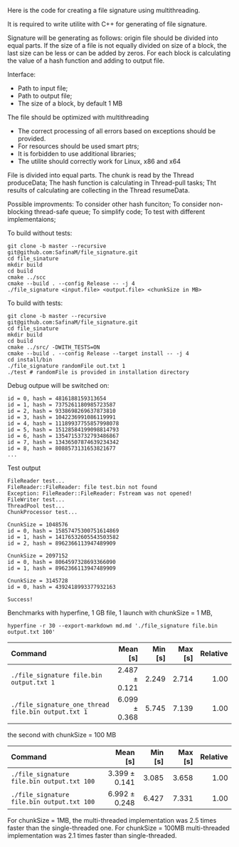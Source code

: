 Here is the code for creating a file signature using multithreading.

It is required to write utilite with C++ for generating of file signature.

Signature will be generating as follows: origin file should be divided into equal parts.
If the size of a file is not equally divided on size of a block, the last size can be less or can be added by zeros.
For each block is calculating the value of a hash function and adding to output file.

Interface:
 - Path to input file;
 - Path to output file;
 - The size of a block, by default 1 MB

The file should be optimized with multithreading
 - The correct processing of all errors based on exceptions should be provided.
 - For resources should be used smart ptrs;
 - It is forbidden to use additional libraries;
 - The utilite should correctly work for Linux, x86 and x64

File is divided into equal parts. 
The chunk is read by the Thread produceData;
The hash function is calculating in Thread-pull tasks;
Tht results of calculating are collecting in the Thread resumeData.

Possible improvments:
To consider other hash funciton;
To consider non-blocking thread-safe queue;
To simplify code;
To test with different implementaions;

To build without tests:
```
git clone -b master --recursive git@github.com:SafinaM/file_signature.git 
cd file_sinature
mkdir build
cd build
cmake ../scc
cmake --build . --config Release -- -j 4
./file_signature <input.file> <output.file> <chunkSize in MB>
```

To build with tests:
```
git clone -b master --recursive git@github.com:SafinaM/file_signature.git
cd file_sinature
mkdir build
cd build
cmake ../src/ -DWITH_TESTS=ON
cmake --build . --config Release --target install -- -j 4
cd install/bin
./file_signature randomFile out.txt 1
./test # randomFile is provided in installation directory
```

Debug outpue will be switched on:
```
id = 0, hash = 4816188159313654
id = 1, hash = 7375261180985723587
id = 2, hash = 9338698269637873810
id = 3, hash = 1042236991086119991
id = 4, hash = 11189937755857998078
id = 5, hash = 15128584199098814793
id = 6, hash = 13547153732793486867
id = 7, hash = 13436507874639234342
id = 8, hash = 8088573131653821677
...

```

Test output
```
FileReader test...
FileReader::FileReader: file test.bin not found
Exception: FileReader::FileReader: Fstream was not opened!
FileWriter test...
ThreadPool test...
ChunkProcessor test...

CnunkSize = 1048576
id = 0, hash = 15857475300751614869
id = 1, hash = 14176532605543503582
id = 2, hash = 8962366113947489909

CnunkSize = 2097152
id = 0, hash = 8064597328693366090
id = 1, hash = 8962366113947489909

CnunkSize = 3145728
id = 0, hash = 4392418993377932163

Success!
```

Benchmarks with hyperfine, 1 GB file, 1 launch with chunkSize = 1 MB, 
```
hyperfine -r 30 --export-markdown md.md './file_signature file.bin output.txt 100'
```

| Command | Mean [s] | Min [s] | Max [s] | Relative |
|:---|---:|---:|---:|---:|
| `./file_signature file.bin output.txt 1` | 2.487 ± 0.121 | 2.249 | 2.714 | 1.00 |
| `./file_signature_one_thread file.bin output.txt 1` | 6.099 ± 0.368 | 5.745 | 7.139 | 1.00 |

the second with chunkSize = 100 MB

| Command | Mean [s] | Min [s] | Max [s] | Relative |
|:---|---:|---:|---:|---:|
| `./file_signature file.bin output.txt 100` | 3.399 ± 0.141 | 3.085 | 3.658 | 1.00 |
| `./file_signature file.bin output.txt 100` | 6.992 ± 0.248 | 6.427 | 7.331 | 1.00 |

For chunkSize = 1MB, the multi-threaded implementation was 2.5 times faster than the single-threaded one.
For chunkSize = 100MB multi-threaded implementation was 2.1 times faster than single-threaded.
